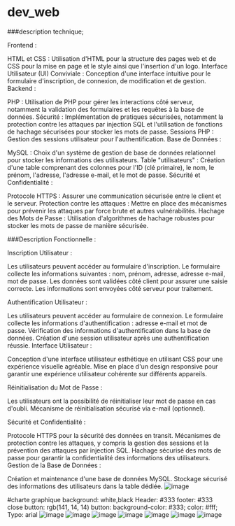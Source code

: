 # dev_web
###description technique;

Frontend :

HTML et CSS : Utilisation d'HTML pour la structure des pages web et de CSS pour la mise en page et le style ainsi que l'insertion d'un logo.
Interface Utilisateur (UI) Conviviale : Conception d'une interface intuitive pour le formulaire d'inscription, de connexion, de modification et de gestion.
Backend :

PHP : Utilisation de PHP pour gérer les interactions côté serveur, notamment la validation des formulaires et les requêtes à la base de données.
Sécurité : Implémentation de pratiques sécurisées, notamment la protection contre les attaques par injection SQL et l'utilisation de fonctions de hachage sécurisées pour stocker les mots de passe.
Sessions PHP : Gestion des sessions utilisateur pour l'authentification.
Base de Données :

MySQL : Choix d'un système de gestion de base de données relationnel pour stocker les informations des utilisateurs.
Table "utilisateurs" : Création d'une table comprenant des colonnes pour l'ID (clé primaire), le nom, le prénom, l'adresse, l'adresse e-mail, et le mot de passe.
Sécurité et Confidentialité :

Protocole HTTPS : Assurer une communication sécurisée entre le client et le serveur.
Protection contre les attaques : Mettre en place des mécanismes pour prévenir les attaques par force brute et autres vulnérabilités.
Hachage des Mots de Passe : Utilisation d'algorithmes de hachage robustes pour stocker les mots de passe de manière sécurisée.

###Description Fonctionnelle :

Inscription Utilisateur :

Les utilisateurs peuvent accéder au formulaire d'inscription.
Le formulaire collecte les informations suivantes : nom, prénom, adresse, adresse e-mail, mot de passe.
Les données sont validées côté client pour assurer une saisie correcte.
Les informations sont envoyées côté serveur pour traitement.

Authentification Utilisateur :

Les utilisateurs peuvent accéder au formulaire de connexion.
Le formulaire collecte les informations d'authentification : adresse e-mail et mot de passe.
Vérification des informations d'authentification dans la base de données.
Création d'une session utilisateur après une authentification réussie.
Interface Utilisateur :

Conception d'une interface utilisateur esthétique en utilisant CSS pour une expérience visuelle agréable.
Mise en place d'un design responsive pour garantir une expérience utilisateur cohérente sur différents appareils.

Réinitialisation du Mot de Passe :

Les utilisateurs ont la possibilité de réinitialiser leur mot de passe en cas d'oubli.
Mécanisme de réinitialisation sécurisé via e-mail (optionnel).

Sécurité et Confidentialité :

Protocole HTTPS pour la sécurité des données en transit.
Mécanismes de protection contre les attaques, y compris la gestion des sessions et la prévention des attaques par injection SQL.
Hachage sécurisé des mots de passe pour garantir la confidentialité des informations des utilisateurs.
Gestion de la Base de Données :

Création et maintenance d'une base de données MySQL.
Stockage sécurisé des informations des utilisateurs dans la table dédiée.
![image](https://github.com/kreos2801/dev_web/assets/145690838/f288af2a-74f3-4f96-8a31-28332ec34b0f)

#charte graphique
background: white,black
Header:  #333
footer: #333
close button: rgb(141, 14, 14)
button: background-color: #333;
        color: #fff;
Typo: arial 
![image](https://github.com/kreos2801/dev_web/assets/145690838/1b17a1b1-0830-46ec-8f67-a318674abaa3)
![image](https://github.com/kreos2801/dev_web/assets/145690838/c0a28d05-41dc-4ddc-a9bc-2264ade0cb88)
![image](https://github.com/kreos2801/dev_web/assets/145690838/a44540c8-26db-460e-9288-c04af7202fae)
![image](https://github.com/kreos2801/dev_web/assets/145690838/ffe6492d-dabc-49c4-8bc7-8c18631dd913)
![image](https://github.com/kreos2801/dev_web/assets/145690838/397e98ed-86cb-46ef-900d-90c5d744b935)
![image](https://github.com/kreos2801/dev_web/assets/145690838/178b65c8-e76d-4d9c-a879-5bd4d8f4d1ab)
![image](https://github.com/kreos2801/dev_web/assets/145690838/d5e40989-0ef2-4ca1-841f-c33b541046b0)








